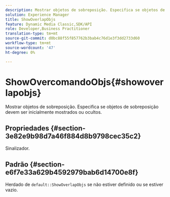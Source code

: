 ```yaml
---
description: Mostrar objetos de sobreposição. Especifica se objetos de sobreposição devem ser inicialmente mostrados ou ocultos.
solution: Experience Manager
title: ShowOverlapObjs
feature: Dynamic Media Classic,SDK/API
role: Developer,Business Practitioner
translation-type: tm+mt
source-git-commit: d0bc88f55f857762b3bab4c76d1e3f3dd2733d60
workflow-type: tm+mt
source-wordcount: '47'
ht-degree: 0%

---
```



# ShowOvercomandoObjs{#showoverlapobjs}

Mostrar objetos de sobreposição. Especifica se objetos de sobreposição devem ser inicialmente mostrados ou ocultos.

## Propriedades {#section-3e82e9b98d7a46f884d8b9798cec35c2}

Sinalizador.

## Padrão {#section-e6f7e33a629b4592979bab6d14700e8f}

Herdado de `default::ShowOverlapObjs` se não estiver definido ou se estiver vazio.
